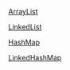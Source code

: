 [ArrayList](ArrayList.md)

[LinkedList](LinkedList.md)

[HashMap](HashMap.md)

[LinkedHashMap](LinkedHashMap.md)